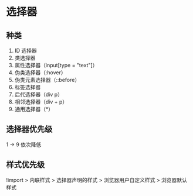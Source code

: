 # 选择器

## 种类

1. ID 选择器
2. 类选择器
3. 属性选择器（input[type = "text"]）
4. 伪类选择器（:hover）
5. 伪类元素选择器（::before）
6. 标签选择器
7. 后代选择器（div p）
8. 相邻选择器（div + p）
9. 通用选择器（*）

## 选择器优先级

1 → 9 依次降低

## 样式优先级

!import > 内联样式 > 选择器声明的样式 > 浏览器用户自定义样式 > 浏览器默认样式